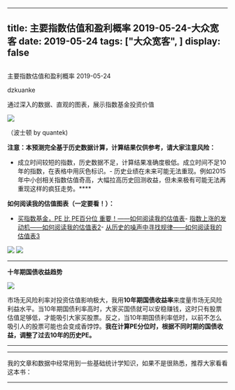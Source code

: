 
---
title:   主要指数估值和盈利概率 2019-05-24-大众宽客
date: 2019-05-24
tags: ["大众宽客", ]
display: false
---


## 



主要指数估值和盈利概率 2019-05-24




dzkuanke




通过深入的数据、直观的图表，展示指数基金投资价值




<img class="rich_pages" data-copyright="0" data-ratio="0.57421875" data-s="300,640" src="https://mmbiz.qpic.cn/mmbiz_jpg/PKw3FQPmhIhL9HkJPtibhT2xCsvSR4BbYTFmZJFyhUfAa1jovEicD2SewmlN4Y2lFCj1oXwicHeeNWmky2sz7aDpQ/640?wx_fmt=jpeg" data-type="jpeg" data-w="1280" style=""/>

（波士顿 by quantek)



**注意：本预测完全基于历史数据计算，计算结果仅供参考，请大家注意风险：**
- 成立时间较短的指数，历史数据不足，计算结果准确度极低。成立时间不足10年的指数，在表格中用灰色标识。- 历史业绩在未来可能无法重现。例如2015年中小创相关指数估值奇高，大幅拉高历史回测收益，但未来极有可能无法再重现这样的疯狂走势。****


**如何阅读我的估值图表（一定要看！）：**
- [买指数基金，PE 比 PE百分位 重要！——如何阅读我的估值表](http://mp.weixin.qq.com/s?__biz=MzAwMTc1MDcwNw==&amp;mid=2648274046&amp;idx=1&amp;sn=c5b3ae458221b68cb9aa22a86f8761fd&amp;chksm=82f937a2b58ebeb48e87dafe80761eb9e34b9bd43846075bf41a5542ba98e1437c4c83989fab&amp;scene=21#wechat_redirect)- [指数上涨的发动机——如何阅读我的估值表2](http://mp.weixin.qq.com/s?__biz=MzAwMTc1MDcwNw==&amp;mid=2648274089&amp;idx=1&amp;sn=65aa9059d4b86b861476521b1d9ad3a9&amp;chksm=82f93775b58ebe63c296c5b83a84eb6fa758ca732fb6c6c9e814293719ad911a8b74d09690af&amp;scene=21#wechat_redirect)- [从历史的噪声中寻找规律——如何阅读我的估值表3](http://mp.weixin.qq.com/s?__biz=MzAwMTc1MDcwNw==&amp;mid=2648274090&amp;idx=1&amp;sn=282666d9d832052ac6230685fa2f36aa&amp;chksm=82f93776b58ebe60e7d4675b37deaf3b4fe5fb6bfcf0ab65004aa5983e12dbeaa8418fb098e1&amp;scene=21#wechat_redirect)


<img class="rich_pages" data-ratio="1.125" data-s="300,640" src="https://mmbiz.qpic.cn/mmbiz_png/PKw3FQPmhIiaQUcjlcJulN6aouzkTdELBuNmftnQgDxq0ia7wBMZ6cxx8Nh4t772Ip3Fg8nguTTVe4hlOkOzC4RQ/640?wx_fmt=png" data-type="png" data-w="960" style=""/>

<img class="rich_pages" data-ratio="1.37524557956778" data-s="300,640" src="https://mmbiz.qpic.cn/mmbiz_png/PKw3FQPmhIiaQUcjlcJulN6aouzkTdELBTibS85Y5lWJVzFFvLUHoc4RAfGwe3FCw2SwDowH1G3PVPJcXo9kAuTQ/640?wx_fmt=png" data-type="png" data-w="1018" style=""/>

****

**十年期国债收益趋势**

<img class="rich_pages" data-ratio="0.44711538461538464" data-s="300,640" src="https://mmbiz.qpic.cn/mmbiz_png/PKw3FQPmhIiaQUcjlcJulN6aouzkTdELBtfW6pCibD5g07o4bvbodwxBl8vGV6uXKJ3PmvWHfibKBgvMNrGh7uurQ/640?wx_fmt=png" data-type="png" data-w="832" style=""/>



市场无风险利率对投资估值影响极大，我用**10年期国债收益率**来度量市场无风险利益水平。当10年期国债利率高时，大家买国债就可以安稳赚钱，这时只有股票估值足够低，才能吸引大家买股票。反之，当10年期国债利率低时，以前不怎么吸引人的股票可能也会变成香饽饽。**我在计算PE分位时，根据不同时期的国债收益，调整了过去10年的历史PE。**

****

****

我的文章和数据中经常用到一些基础统计学知识，如果不是很熟悉，推荐大家看看这本书：

****










